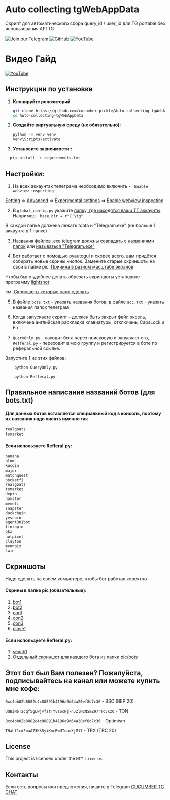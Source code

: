 
# Auto collecting tgWebAppData
Скрипт для автоматического сбора query_id / user_id для TG portable без использования API TG

[![Join our Telegram](https://img.shields.io/badge/Telegram-2CA5E0?style=for-the-badge&logo=telegram&logoColor=white)](https://t.me/cucumber_scripts)
[![GitHub](https://img.shields.io/badge/GitHub-181717?style=for-the-badge&logo=github&logoColor=white)](https://github.com/cucumber-pickle/Cucumber)
[![YouTube](https://img.shields.io/badge/YouTube-FF0000?style=for-the-badge&logo=youtube&logoColor=white)](https://www.youtube.com/@cucumber_scripts)

# Видео Гайд

[![YouTube](https://img.shields.io/badge/YouTube-FF0000?style=for-the-badge&logo=youtube&logoColor=white)](https://youtu.be/4gnW1REdwf8?si=0gVxFuOCroLe1EnX)

## Инструкции по установке

1. **Клонируйте репозиторий**

   ```bash
   git clone https://github.com/cucumber-pickle/Auto-collecting-tgWebAppData.git
   cd Auto-collecting-tgWebAppData
   ```

2. **Создайте виртуальную среду (не обязательно):**

    ```bash
    python -m venv venv
    venv\Scripts\activate
    ```

   
3. **Установите зависимости::**


  ```bash
    pip install -r requirements.txt
  ```

## Настройки:

1. На всех аккаунтах телеграма необходимо включить - ``` Enable webview inspecting``` 

[Setting](https://github.com/user-attachments/assets/df6954e1-ca3f-4ce3-875a-ce60946eb600) => 
[Advanced](https://github.com/user-attachments/assets/f078210b-259c-4624-8edc-2d4f5b0c64a1) => 
[Experimental settings](https://github.com/user-attachments/assets/8f332751-53b3-47f8-83b7-c2ecb6e66f9e) => 
[Enable webview inspecting](https://github.com/user-attachments/assets/61f3886b-41ce-40c3-aacc-e4dcaabb3452)

2. В ```global_config.py``` укажите [папку, где находятся ваши ТГ аккаунты](https://github.com/user-attachments/assets/23dd772b-3b3f-4ddd-829f-27aa35f638aa):
Например - ```base_dir = r"C:\tg"```

В каждой папке должена лежать tdata и "Telegram.exe" (не больше 1 аккаунта в 1 папке)

3. Названия файлов .exe telegram должны [совпадать с названиями папок](https://github.com/user-attachments/assets/6d7270ef-767d-4806-8a80-95c8d95a9a94) 
или [называться "Telegram.exe"](https://github.com/user-attachments/assets/e0f9e5a0-5670-4c4b-9068-26efb93a1276)

4. Бот работает с помощью pyautogui и скорее всего, вам придётся собирать новые скрины кнопок.
Замените старые скриншоты на свои в папке pic. 
[Причина в разном масштабе экранов](https://stackoverflow.com/questions/45302681/running-pyautogui-on-a-different-computer-with-different-resolution)

Чтобы было удобнее делать обрезать скриншоты установите программу [lightshot](https://app.prntscr.com/en/)

см. [Скриншоты которые надо сделать](#cкриншоты)

5. В файле ```bots.txt``` – указать названия ботов, в файле ```acc.txt``` - указать названия папок телеграм

6. Когда запускаете скрипт – должен быть закрыт файл эксель, включена английская раскладка клавиатуры, отключены CapsLock и Fn

7. ```QueryOnly.py``` - находит бота через поисковую и запускает его, 
```Refferal.py``` - переходит в мою группу и регистрируется в боте по реферальной ссылке.

Запустите 1 из этих файлов:

```bash
    python QueryOnly.py
```

```bash
    python Refferal.py
```

## Правильное написание названий ботов (для bots.txt)

#### Для данных ботов вставляется специальный код в консоль, поэтому их названия надо писать именно так

```ruby
realgoats
tomarket
```

#### Если используете Refferal.py:

```ruby
banana
blum
kucoin
major
matchquest
pocketfi
realgoats
tomarket
depin
hamster
memefi
snapster
duckchain
yescoin
agent301bot
fintopio
okx
notpixel
clayton
moonbix
1win
```

## Cкриншоты

Надо сделать на своем комьютере, чтобы бот работал коректно

#### Скрины в папке pic (обязательные):
1. [bot1](https://github.com/user-attachments/assets/a0b2f292-c6ac-45b6-8611-6898773f216d)
2. [bot2](https://github.com/user-attachments/assets/b72a7919-f551-4424-9d9c-f58b13182079)
3. [con1](https://github.com/user-attachments/assets/97465774-f33e-4b6e-9354-b22b21a7597f)
4. [con2](https://github.com/user-attachments/assets/212c4a02-2014-4bd9-bbcf-dad921e7b1b8)
5. [con3](https://github.com/user-attachments/assets/e2632afd-325a-48f0-93e4-645a596ef734)
6. [close1](https://github.com/user-attachments/assets/9a7ab3b9-11ec-4ec9-9f2c-f0b60c3cff6f)

#### Если используете Refferal.py:
1. [seach1](https://github.com/user-attachments/assets/1ec351d0-0b5b-414f-a5b2-0bfc5f0fed48)
2. [Отдельный скриншот для каждого бота из папки pic/bots](https://github.com/user-attachments/assets/30c1c78f-dd89-46e4-b369-3917d2af71d6)


## Этот бот был Вам полезен? Пожалуйста, подписывайтесь на канал или можете купить мне кофе: 
``` 0xc4bb02b8882c4c88891b4196a9d64a20ef8d7c36 ``` - BSC (BEP 20)

``` UQBiNbT2cqf5gLwjvfstTYvsScNj-nJZlN2NSmZ97rTcvKz0 ``` - TON

``` 0xc4bb02b8882c4c88891b4196a9d64a20ef8d7c36 ``` - Optimism

``` THaLf1cdEoaA73Kk5yiKmcRwUTuouXjM17 ``` - TRX (TRC 20)

## License
This project is licensed under the `MIT License`.

## Контакты
Если есть вопросы или предложения, пишите в Telegram  [CUCUMBER TG CHAT](https://t.me/cucumber_scripts_chat)